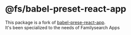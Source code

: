 # @fs/babel-preset-react-app

This package is a fork of [babel-prese-react-app](https://github.com/facebook/create-react-app/tree/master/packages/babel-preset-react-app).<br>
It's been specialized to the needs of Familysearch Apps
